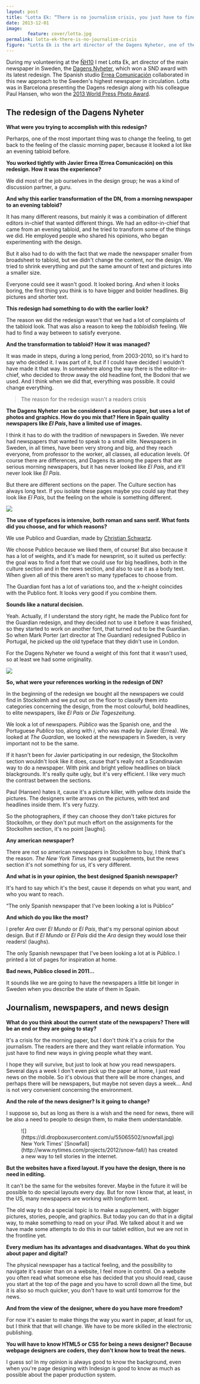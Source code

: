 ```yaml
---
layout: post
title: "Lotta Ek: “There is no journalism crisis, you just have to find new ways to give reliable information”"
date: 2013-12-01
image: 
        feature: cover/lotta.jpg
permalink: lotta-ek-there-is-no-journalism-crisis
figure: "Lotta Ek is the art director of the Dagens Nyheter, one of the World's Best-Designed Newspapers of 2012 and 2013, according to the Society for News Design."
---
```

During my volunteering at the [ÑH10](http://www.snd-e.com/es/nh/5244202538/congreso/2013) I met Lotta Ek, art director of the main newspaper in Sweden, the [Dagens Nyheter](http://www.dn.se/), which won a SND award with its latest redesign. The Spanish studio [Errea Comunicación](http://erreacomunicacion.com/) collaborated in this new approach to the Sweden's highest newspaper in circulation. Lotta was in Barcelona presenting the Dagens redesign along with his colleague Paul Hansen, who won the [2013 World Press Photo Award](http://www.worldpressphoto.org/awards/2013).

## The redesign of the Dagens Nyheter

**What were you trying to accomplish with this redesign?**

Perharps, one of the most important thing was to change the feeling, to get back to the feeling of the classic morning paper, because it looked a lot like an evening tabloid before.

**You worked tightly with Javier Errea (Errea Comunicación) on this redesign. How it was the experience?**

We did most of the job ourselves in the design group; he was a kind of discussion partner, a guru.

**And why this earlier transformation of the DN, from a morning newspaper to an evening tabloid?**

It has many different reasons, but mainly it was a combination of different editors in-chief that wanted different things. We had an editor-in-chief that came from an evening tabloid, and he tried to transform some of the things we did. He employed people who shared his opinions, who began experimenting with the design. 

But it also had to do with the fact that we made the newspaper smaller from broadsheet to tabloid, but we didn't change the content, nor the design. We tried to shrink everything and put the same amount of text and pictures into a smaller size.

Everyone could see it wasn't good. It looked boring. And when it looks boring, the first thing you think is to have bigger and bolder headlines. Big pictures and shorter text.

**This redesign had something to do with the earlier look?**

The reason we did the redesign wasn't that we had a lot of complaints of the tabloid look. That was also a reason to keep the _tabloidish_ feeling. We had to find a way between to satisfy everyone.

**And the transformation to tabloid? How it was managed?**

It was made in steps, during a long period, from 2003-2010, so it's hard to say who decided it. I was part of it, but if I could have decided I wouldn't have made it that way. In somewhere along the way there is the editor-in-chief, who decided to throw away the old headline font, the Bodoni that we used. And I think when we did that, everything was possible. It could change everything.

>The reason for the redesign wasn't a readers crisis

**The Dagens Nyheter can be considered a serious paper, but uses a lot of photos and graphics. How do you mix that? Here in Spain quality newspapers like _El País_, have a limited use of images.**

I think it has to do with the tradition of newspapers in Sweden. We never had newspapers that wanted to speak to a small elite. Newspapers in Sweden, in all times, have been very strong and big, and they reach everyone, from professor to the worker, all classes, all education levels. Of course there are differences, and Dagens its among the papers that are serious morning newspapers, but it has never looked like _El País_, and it'll never look like _El País_.

But there are different sections on the paper. The Culture section has always long text. If you isolate these pages maybe you could say that they look like _El País_, but the feeling on the whole is something different.

![](https://dl.dropboxusercontent.com/u/55065502/dntypefaces.png)

**The use of typefaces is intensive, both roman and sans serif. What fonts did you choose, and for which reasons?**

We use Publico and Guardian, made by [Christian Schwartz](http://www.christianschwartz.com/).

We choose Publico because we liked them, of course! But also because it has a lot of weights, and it's made for newsprint, so it suited us perfectly: the goal was to find a font that we could use for big headlines, both in the culture section and in the news section, and also to use it as a body text. When given all of this there aren't so many typefaces to choose from.

The Guardian font has a lot of variations too, and the x-height coincides with the Publico font. It looks very good if you combine them.

**Sounds like a natural decision.**

Yeah. Actually, if I understand the story right, he made the Publico font for the Guardian redesign, and they decided not to use it before it was finished, so they started to work on another font, that turned out to be the Guardian. So when Mark Porter (art director at The Guardian) redesigned Publico in Portugal, he picked up the old typeface that they didn't use in London.

For the Dagens Nyheter we found a weight of this font that it wasn't used, so at least we had some originality. 

![](https://dl.dropboxusercontent.com/u/55065502/dnsthlm.png)

**So, what were your references working in the redesign of DN?**

In the beginning of the redesign we bought all the newspapers we could find in Stockolmh and we put out on the floor to classify them into categories concerning the design, from the most colourful, bold headlines, to elite newspapers, like _El País_ or _Die Tageszeitung_.

We look a lot of newspapers. _Público_ was the Spanish one, and the Portuguese _Publico_ too, along with _i_, who was made by Javier (Errea). We looked at _The Guardian_, we looked at the newspapers in Sweden, is very important not to be the same.

If it hasn't been for Javier participating in our redesign, the Stockolhm section wouldn't look like it does, cause that's really not a Scandinavian way to do a newspaper. With pink and bright yellow headlines on black blackgrounds. It's really quite ugly, but it's very efficient. I like very much the contrast between the sections.

Paul (Hansen) hates it, cause it's a picture killer, with yellow dots inside the pictures. The designers write arrows on the pictures, with text and headlines inside them. It's very fuzzy. 

So the photographers, if they can choose they don't take pictures for Stockolhm, or they don't put much effort on the assignments for the Stockolhm section, it's no point [laughs].

**Any american newspaper?**

There are not so american newspapers in Stockolhm to buy, I think that's the reason. _The New York Times_ has great supplements, but the news section it's not something for us, it's very different.

**And what is in your opinion, the best designed Spanish newspaper?**

It's hard to say which it's the best, cause it depends on what you want, and who you want to reach.

<q>The only Spanish newspaper that I've been looking a lot is Público</q>

**And which do you like the most?**

I prefer _Ara_ over _El Mundo_ or _El País_, that's my personal opinion about design. But if _El Mundo_ or _El País_ did the _Ara_ design they would lose their readers! (laughs).

The only Spanish newspaper that I've been looking a lot at is _Público_. I printed a lot of pages for inspiration at home.

**Bad news, Público closed in 2011...**

It sounds like we are going to have the newspapers a little bit longer in Sweden when you describe the state of them in Spain.

## Journalism, newspapers, and news design

**What do you think about the current state of the newspapers? There will be an end or they are going to stay?**

It's a crisis for the morning paper, but I don't think it's a crisis for the journalism. The readers are there and they want reliable information. You just have to find new ways in giving people what they want.

I hope they will survive, but just to look at how you read newspapers. Several days a week I don't even pick up the paper at home, I just read news on the mobile. So it's obvious that there will be more changes, and perhaps there will be newspapers, but maybe not seven days a week... And is not very convenient concerning the environment.

**And the role of the news designer? Is it going to change?**

I suppose so, but as long as there is a wish and the need for news, there will be also a need to people to design them, to make them understandable.

<figure>
 ![](https://dl.dropboxusercontent.com/u/55065502/snowfall.jpg)
  <figcaption>New York Times' [Snowfall](http://www.nytimes.com/projects/2012/snow-fall/) has created a new way to tell stories in the internet. </figcaption>
</figure>

**But the websites have a fixed layout. If you have the design, there is no need in editing.**

It can't be the same for the websites forever. Maybe in the future it will be possible to do special layouts every day. But for now I know that, at least, in the US, many newspapers are working with longform text.

The old way to do a special topic is to make a supplement, with bigger pictures, stories, people, and graphics. But today you can do that in a digital way, to make something to read on your iPad. We talked about it and we have made some attempts to do this in our tablet edition, but we are not in the frontline yet.

**Every medium has its advantages and disadvantages. What do you think about paper and digital?**

The physical newspaper has a tactical feeling, and the possibility to navigate it's easier than on a website, I feel more in control. On a website you often read what someone else has decided that you should read, cause you start at the top of the page and you have to scroll down all the time, but it is also so much quicker, you don't have to wait until tomorrow for the news.

**And from the view of the designer, where do you have more freedom?**

For now it's easier to make things the way you want in paper, at least for us, but I think that that will change. We have to be more skilled in the electronic publishing.

**You will have to know HTML5 or CSS for being a news designer? Because webpage designers are coders, they don't know how to treat the news.**

I guess so! In my opinion is always good to know the background, even when you're page designing with Indesign is good to know as much as possible about the paper production system.